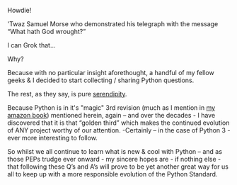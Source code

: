 Howdie!

'Twaz Samuel Morse who demonstrated his telegraph with the message “What hath God wrought?” 

I can Grok that... 

Why?

Because with no particular insight aforethought, a handful of my fellow geeks & I decided to start collecting / sharing Python questions. 

The rest, as they say, is pure [serendipity](https://www.dictionary.com/browse/serendipity).

Because Python is in it's "magic" 3rd revision (much as I mention in [my amazon book](https://www.amazon.com/dp/B08HJBD98J)) mentioned herein, again – and over the decades - I have discovered that it is that “golden third” which makes the continued evolution of ANY project worthy of our attention. -Certainly – in the case of Python 3 - ever more interesting to follow. 

So whilst we all continue to learn what is new & cool with Python – and as those PEPs trudge ever onward - my sincere hopes are - if nothing else - that following these Q’s and A’s will prove to be yet another great way for us all to keep up with a more responsible evolution of the Python Standard. 
